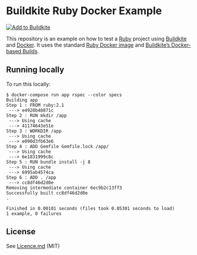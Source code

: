 # Buildkite Ruby Docker Example

[![Add to Buildkite](https://buildkite.com/button.svg)](https://buildkite.com/new)

This repository is an example on how to test a [Ruby](https://www.ruby-lang.org/en/) project using [Buildkite](https://buildkite.com/) and [Docker](https://docker.com/). It uses the standard [Ruby Docker image](https://hub.docker.com/_/ruby/) and [Buildkite’s Docker-based Builds](https://buildkite.com/docs/guides/docker-containerized-builds).

## Running locally

To run this locally:

```
$ docker-compose run app rspec --color specs
Building app
Step 1 : FROM ruby:2.1
 ---> e4920b48871c
Step 2 : RUN mkdir /app
 ---> Using cache
 ---> 41174643e51e
Step 3 : WORKDIR /app
 ---> Using cache
 ---> e090d3fb63e6
Step 4 : ADD Gemfile Gemfile.lock /app/
 ---> Using cache
 ---> 6e1831999c8c
Step 5 : RUN bundle install -j 8
 ---> Using cache
 ---> 6995ab4574ca
Step 6 : ADD . /app
 ---> cc8df46d2d0e
Removing intermediate container 6ec9b2c13ff3
Successfully built cc8df46d2d0e
.

Finished in 0.00101 seconds (files took 0.05301 seconds to load)
1 example, 0 failures
```

## License

See [Licence.md](Licence.md) (MIT)
